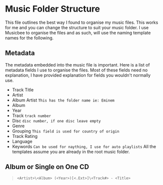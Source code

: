# Music Folder Structure
This file outlines the best way I found to organise my music files. This works for me and you can change the structure to suit your music folder. I use Musicbee to organise the files and as such, will use the naming template names for the following.
## Metadata
The metadata embedded into the music file is important. Here is a list of metadata fields I use to organise the files. Most of these fields need no explanation, I have provided explanation for fields you wouldn't normally use.
* Track Title
* Artist
* Album Artist `This has the folder name ie: Eminem`
* Album
* Year
* Track `track number`
* Disc `disc number, if one disc leave empty`
* Genre
* Grouping `This field is used for country of origin`
* Track Rating
* Language
* Keywords `Can be used for naything, I use for auto playlists`
All the templates assume you are already in the root music folder.
## Album or Single on One CD
> `<Artist>\<Album> (<Year>)[<.Ext>]\<Track#> - <Title>`
